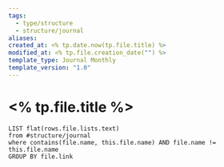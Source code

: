 ```yaml
---
tags:
  - type/structure
  - structure/journal
aliases: 
created_at: <% tp.date.now(tp.file.title) %>
modified_at: <% tp.file.creation_date("") %>
template_type: Journal Monthly
template_version: "1.0"
---
```

# <% tp.file.title %>
```dataview 
LIST flat(rows.file.lists.text)
from #structure/journal
where contains(file.name, this.file.name) AND file.name != this.file.name
GROUP BY file.link
```

